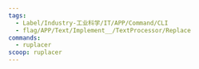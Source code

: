 ```yaml
---
tags:
  - Label/Industry-工业科学/IT/APP/Command/CLI
  - flag/APP/Text/Implement__/TextProcessor/Replace
commands:
  - ruplacer
scoop: ruplacer
---
```

